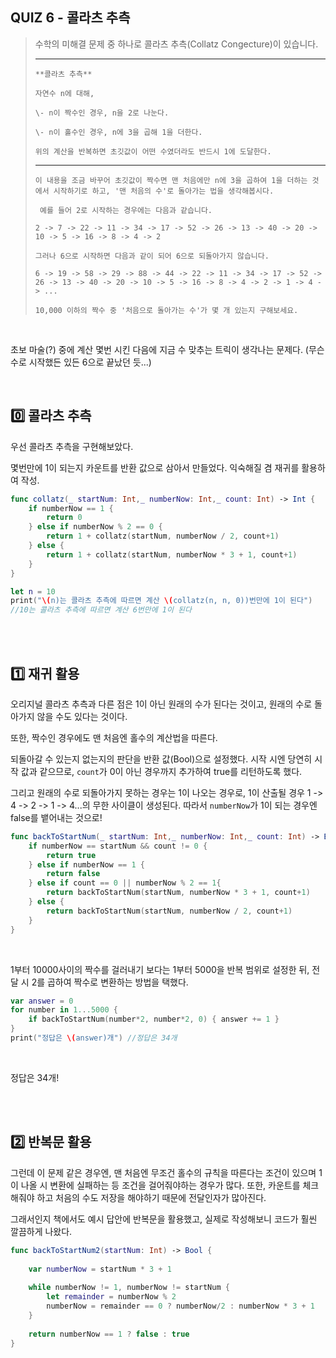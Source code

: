  ## QUIZ 6 - 콜라츠 추측

>    수학의 미해결 문제 중 하나로 콜라츠 추측(Collatz Congecture)이 있습니다.
>
>    ---------
>
>     **콜라츠 추측**
>
>     자연수 n에 대해,
>
>     \- n이 짝수인 경우, n을 2로 나눈다.
>
>     \- n이 홀수인 경우, n에 3을 곱해 1을 더한다.
>
>     위의 계산을 반복하면 초깃값이 어떤 수였더라도 반드시 1에 도달한다. 
>
>    -----------
>
>     이 내용을 조금 바꾸어 초깃값이 짝수면 맨 처음에만 n에 3을 곱하여 1을 더하는 것에서 시작하기로 하고, '맨 처음의 수'로 돌아가는 법을 생각해봅시다.
>
>      예를 들어 2로 시작하는 경우에는 다음과 같습니다.
>
>     2 -> 7 -> 22 -> 11 -> 34 -> 17 -> 52 -> 26 -> 13 -> 40 -> 20 -> 10 -> 5 -> 16 -> 8 -> 4 -> 2
>
>     그러나 6으로 시작하면 다음과 같이 되어 6으로 되돌아가지 않습니다.
>
>     6 -> 19 -> 58 -> 29 -> 88 -> 44 -> 22 -> 11 -> 34 -> 17 -> 52 -> 26 -> 13 -> 40 -> 20 -> 10 -> 5 -> 16 -> 8 -> 4 -> 2 -> 1 -> 4 -> ...
>
>     10,000 이하의 짝수 중 '처음으로 돌아가는 수'가 몇 개 있는지 구해보세요.

<br>

초보 마술(?) 중에 계산 몇번 시킨 다음에 지금 수 맞추는 트릭이 생각나는 문제다. (무슨 수로 시작했든 있든 6으로 끝났던 듯...) <br>

<br>

## 0️⃣ 콜라츠 추측

우선 콜라츠 추측을 구현해보았다. <br>

몇번만에 1이 되는지 카운트를 반환 값으로 삼아서 만들었다. 익숙해질 겸 재귀를 활용하여 작성. <br>

```swift
func collatz(_ startNum: Int,_ numberNow: Int,_ count: Int) -> Int {
    if numberNow == 1 {
        return 0
    } else if numberNow % 2 == 0 {
        return 1 + collatz(startNum, numberNow / 2, count+1)
    } else {
        return 1 + collatz(startNum, numberNow * 3 + 1, count+1)
    }
}

let n = 10
print("\(n)는 콜라츠 추측에 따르면 계산 \(collatz(n, n, 0))번만에 1이 된다")
//10는 콜라츠 추측에 따르면 계산 6번만에 1이 된다
```

<br>

<br>

## 1️⃣ 재귀 활용

오리지널 콜라츠 추측과 다른 점은 1이 아닌 원래의 수가 된다는 것이고, 원래의 수로 돌아가지 않을 수도 있다는 것이다. <br>

또한, 짝수인 경우에도 맨 처음엔 홀수의 계산법을 따른다. <br>

되돌아갈 수 있는지 없는지의 판단을 반환 값(Bool)으로 설정했다. 시작 시엔 당연히 시작 값과 같으므로, `count`가 0이 아닌 경우까지 추가하여 true를 리턴하도록 했다.

그리고 원래의 수로 되돌아가지 못하는 경우는 1이 나오는 경우로, 1이 산출될 경우 1 -> 4 -> 2 -> 1 -> 4...의 무한 사이클이 생성된다. 따라서 `numberNow`가 1이 되는 경우엔 false를 뱉어내는 것으로! 

```swift
func backToStartNum(_ startNum: Int,_ numberNow: Int,_ count: Int) -> Bool {
    if numberNow == startNum && count != 0 {
        return true
    } else if numberNow == 1 {
        return false
    } else if count == 0 || numberNow % 2 == 1{
        return backToStartNum(startNum, numberNow * 3 + 1, count+1)
    } else {
        return backToStartNum(startNum, numberNow / 2, count+1)
    }
}
```

<br>

1부터 10000사이의 짝수를 걸러내기 보다는 1부터 5000을 반복 범위로 설정한 뒤, 전달 시 2를 곱하여 짝수로 변환하는 방법을 택했다.

```swift
var answer = 0
for number in 1...5000 {
    if backToStartNum(number*2, number*2, 0) { answer += 1 }
}
print("정답은 \(answer)개") //정답은 34개
```

<br>

정답은 34개!

<br>

<br>

## 2️⃣ 반복문 활용

그런데 이 문제 같은 경우엔, 맨 처음엔 무조건 홀수의 규칙을 따른다는 조건이 있으며 1이 나올 시 변환에 실패하는 등 조건을 걸어줘야하는 경우가 많다. 또한, 카운트를 체크해줘야 하고 처음의 수도 저장을 해야하기 때문에 전달인자가 많아진다. <br>

그래서인지 책에서도 예시 답안에 반복문을 활용했고, 실제로 작성해보니 코드가 훨씬 깔끔하게 나왔다.<br>

```swift
func backToStartNum2(startNum: Int) -> Bool {
    
    var numberNow = startNum * 3 + 1
    
    while numberNow != 1, numberNow != startNum {
        let remainder = numberNow % 2
        numberNow = remainder == 0 ? numberNow/2 : numberNow * 3 + 1
    }
    
    return numberNow == 1 ? false : true
}
```

